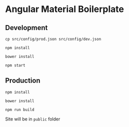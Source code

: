 # Angular Material Boilerplate

## Development

```
cp src/config/prod.json src/config/dev.json

npm install

bower install

npm start
```

## Production

```
npm install

bower install

npm run build
```

Site will be in `public` folder